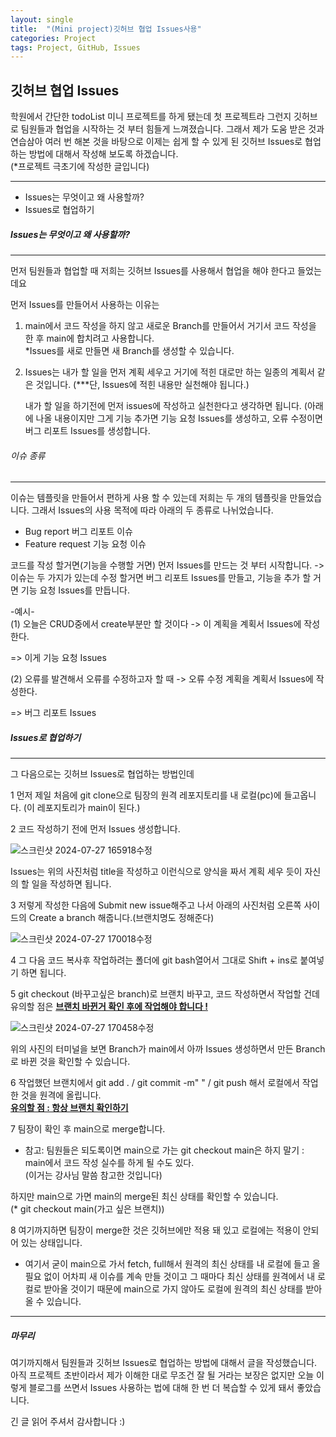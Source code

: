 ```yaml
---
layout: single
title:  "(Mini project)깃허브 협업 Issues사용"
categories: Project
tags: Project, GitHub, Issues
---
```


깃허브 협업 Issues
---

학원에서 간단한 todoList 미니 프로젝트를 하게 됐는데 첫 프로젝트라 그런지 깃허브로 팀원들과 협업을 시작하는 것 부터 힘들게 느껴졌습니다. 그래서 제가 도움 받은 것과 연습삼아 여러 번 해본 것을 바탕으로 이제는 쉽게 할 수 있게 된 깃허브 Issues로 협업하는 방법에 대해서 작성해 보도록 하겠습니다.   
(*프로젝트 극초기에 작성한 글입니다)

---
- Issues는 무엇이고 왜 사용할까?
- Issues로 협업하기


##### Issues는 무엇이고 왜 사용할까?
---

먼저 팀원들과 협업할 때 저희는 깃허브 Issues를 사용해서 협업을 해야 한다고 들었는데요

 먼저 Issues를 만들어서 사용하는 이유는

 1. main에서 코드 작성을 하지 않고 새로운 Branch를 만들어서 거기서 코드 작성을 한 후 main에 합치려고 사용합니다.   
 *Issues를 새로 만들면 새 Branch를 생성할 수 있습니다.

2. Issues는 내가 할 일을 먼저 계획 세우고 거기에 적힌 대로만 하는 일종의 계획서 같은 것입니다. (***단, Issues에 적힌 내용만 실천해야 됩니다.)
   
    내가 할 일을 하기전에 먼저 issues에 작성하고 실천한다고 생각하면 됩니다. 
    (아래에 나올 내용이지만 그게 기능 추가면 기능 요청 Issues를 생성하고, 오류 수정이면 버그 리포트 Issues를 생성합니다.


 ###### 이슈 종류 
 ---

이슈는 템플릿을 만들어서 편하게 사용 할 수 있는데 저희는 두 개의 템플릿을 만들었습니다. 그래서 Issues의 사용 목적에 따라 아래의 두 종류로 나뉘었습니다.

- Bug report 버그 리포트 이슈
- Feature request 기능 요청 이슈


코드를 작성 할거면(기능을 수행할 거면) 먼저 Issues를 만드는 것 부터 시작합니다. -> 이슈는 두 가지가 있는데 수정 할거면 버그 리포트 Issues를 만들고, 기능을 추가 할 거면 기능 요청 Issues를 만듭니다.


-예시-   
(1) 오늘은 CRUD중에서 create부분만 할 것이다 -> 이 계획을 계획서 Issues에 작성한다.  

=> 이게 기능 요청 Issues

(2) 오류를 발견해서 오류를 수정하고자 할 때 -> 오류 수정 계획을 계획서 Issues에 작성한다.    

=> 버그 리포트 Issues

##### Issues로 협업하기
---
그 다음으로는 깃허브 Issues로 협업하는 방법인데

   1 먼저 제일 처음에 git clone으로 팀장의 원격 레포지토리를 내 로컬(pc)에 들고옵니다.
   (이 레포지토리가 main이 된다.)

   2 코드 작성하기 전에 먼저 Issues 생성합니다.
   
![스크린샷 2024-07-27 165918수정](https://github.com/user-attachments/assets/ac52f81d-cca5-4969-9bbe-c9e8bb170de4)

Issues는 위의 사진처럼 title을 작성하고 이런식으로 양식을 짜서 계획 세우 듯이 자신의 할 일을 작성하면 됩니다.

3 저렇게 작성한 다음에 Submit new issue해주고 나서 아래의 사진처럼 오른쪽 사이드의 Create a branch 해줍니다.(브랜치명도 정해준다)

   ![스크린샷 2024-07-27 170018수정](https://github.com/user-attachments/assets/4b5fe107-8dab-4eab-81b8-745854bfc2bf)

4 그 다음 코드 복사후 작업하려는 폴더에 git bash열어서 그대로 
    Shift + ins로 붙여넣기 하면 됩니다.

5 git checkout (바꾸고싶은 branch)로 브랜치 바꾸고, 코드      작성하면서 작업할 건데 유의할 점은
   __<u>브랜치 바뀐거 확인 후에 작업해야 합니다 !</u>__

![스크린샷 2024-07-27 170458수정](https://github.com/user-attachments/assets/0a83cce1-ebdf-476b-a411-cbd3dbf0a480)

위의 사진의 터미널을 보면 Branch가 main에서 아까 Issues 생성하면서 만든 Branch로 바뀐 것을 확인할 수 있습니다.

6 작업했던 브랜치에서 git add . / git commit -m" " / git push
   해서 로컬에서 작업한 것을 원격에 올립니다.   
__<u>유의할 점 : 항상 브랜치 확인하기</u>__

7 팀장이 확인 후 main으로 merge합니다.   

* 참고: 팀원들은 되도록이면 main으로 가는 git checkout main은 하지 말기
: main에서 코드 작성 실수를 하게 될 수도 있다.   
 (이거는 강사님 말씀 참고한 것입니다)

하지만 main으로 가면 main의 merge된 최신 상태를 확인할 수 있습니다.   
(* git checkout main(가고 싶은 브랜치))

8 여기까지하면 팀장이 merge한 것은 깃허브에만 적용 돼 있고 로컬에는 적용이 안되어 있는 상태입니다.   
 
- 여기서 굳이 main으로 가서 fetch, full해서 원격의 최신 상태를 내 로컬에 들고 올 필요 없이 어차피 새 이슈를 계속 만들 것이고 그 때마다 최신 상태를 원격에서 내 로컬로 받아올 것이기 때문에 main으로 가지 않아도 로컬에 원격의 최신 상태를 받아올 수 있습니다. 

---
##### 마무리
여기까지해서 팀원들과 깃허브 Issues로 협업하는 방법에 대해서 글을 작성했습니다.   
 아직 프로젝트 초반이라서 제가 이해한 대로 무조건 잘 될 거라는 보장은 없지만 오늘 이렇게 블로그를 쓰면서 Issues 사용하는 법에 대해 한 번 더 복습할 수 있게 돼서 좋았습니다.

긴 글 읽어 주셔서 감사합니다 :)
